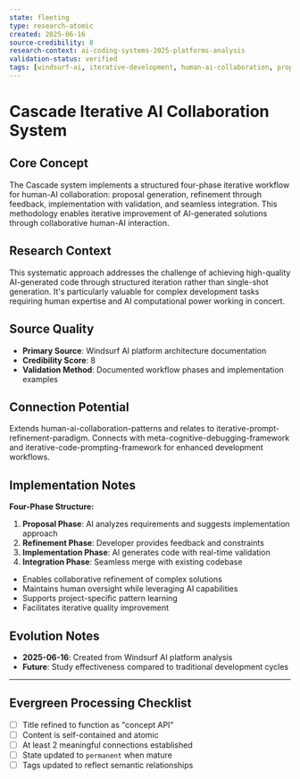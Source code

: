 ```yaml
---
state: fleeting
type: research-atomic
created: 2025-06-16
source-credibility: 8
research-context: ai-coding-systems-2025-platforms-analysis
validation-status: verified
tags: [windsurf-ai, iterative-development, human-ai-collaboration, proposal-refinement, development-workflow]
---
```


# Cascade Iterative AI Collaboration System

## Core Concept

The Cascade system implements a structured four-phase iterative workflow for human-AI collaboration: proposal generation, refinement through feedback, implementation with validation, and seamless integration. This methodology enables iterative improvement of AI-generated solutions through collaborative human-AI interaction.

## Research Context

This systematic approach addresses the challenge of achieving high-quality AI-generated code through structured iteration rather than single-shot generation. It's particularly valuable for complex development tasks requiring human expertise and AI computational power working in concert.

## Source Quality

- **Primary Source**: Windsurf AI platform architecture documentation
- **Credibility Score**: 8
- **Validation Method**: Documented workflow phases and implementation examples

## Connection Potential

Extends human-ai-collaboration-patterns and relates to iterative-prompt-refinement-paradigm. Connects with meta-cognitive-debugging-framework and iterative-code-prompting-framework for enhanced development workflows.

## Implementation Notes

**Four-Phase Structure:**
1. **Proposal Phase**: AI analyzes requirements and suggests implementation approach
2. **Refinement Phase**: Developer provides feedback and constraints
3. **Implementation Phase**: AI generates code with real-time validation
4. **Integration Phase**: Seamless merge with existing codebase

- Enables collaborative refinement of complex solutions
- Maintains human oversight while leveraging AI capabilities
- Supports project-specific pattern learning
- Facilitates iterative quality improvement

## Evolution Notes

- **2025-06-16**: Created from Windsurf AI platform analysis
- **Future**: Study effectiveness compared to traditional development cycles

---

## Evergreen Processing Checklist

- [ ] Title refined to function as "concept API"
- [ ] Content is self-contained and atomic
- [ ] At least 2 meaningful connections established  
- [ ] State updated to `permanent` when mature
- [ ] Tags updated to reflect semantic relationships